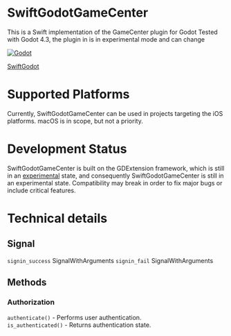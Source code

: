 # SwiftGodotGameCenter

This is a Swift implementation of the GameCenter plugin for Godot
Tested with Godot 4.3, the plugin in is in experimental mode and can change 

[![Godot](https://img.shields.io/badge/Godot%20Engine-4.3-blue.svg)](https://github.com/godotengine/godot/)

[SwiftGodot](https://github.com/migueldeicaza/SwiftGodot/)

# Supported Platforms

Currently, SwiftGodotGameCenter can be used in projects targeting the iOS platforms. 
macOS is in scope, but not a priority.

# Development Status

SwiftGodotGameCenter is built on the GDExtension framework, which is still in an [experimental](https://docs.godotengine.org/en/stable/tutorials/scripting/gdextension/what_is_gdextension.html#differences-between-gdextension-and-c-modules) state, and consequently SwiftGodotGameCenter is still in an experimental state. Compatibility may break in order to fix major bugs or include critical features.


# Technical details

## Signal
`signin_success` SignalWithArguments<GameCenterPlayerLocal>
`signin_fail` SignalWithArguments<String>

## Methods

### Authorization

`authenticate()` - Performs user authentication.  
`is_authenticated()` - Returns authentication state.  
